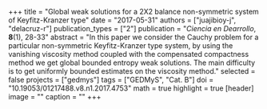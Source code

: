 +++
title = "Global weak solutions for a 2X2 balance non-symmetric system of Keyfitz-Kranzer type"
date = "2017-05-31"
authors = ["juajibioy-j", "delacruz-r"]
publication_types = ["2"]
publication = "*Ciencia en Dearrollo*, **8**(1), 28-33"
abstract = "In this paper we consider the Cauchy problem for a particular non-symmetric Keyfitz-Kranzer type system, by using the vanishing viscosity method coupled with the compensated compactness method we get global bounded entropy weak solutions. The main difficulty is to get uniformly bounded estimates on the viscosity method."
selected = false
projects = ["gedmys"]
tags = ["GEDMyS", "Cat. B"]
doi = "10.19053/01217488.v8.n1.2017.4753"
math = true
highlight = true
[header]
image = ""
caption = ""
+++
